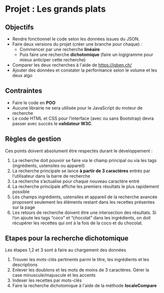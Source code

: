 # Projet : Les grands plats

## Objectifs

- Rendre fonctionnel le code selon les données issues du JSON.
- Faire deux versions du projet (créer une branche pour chaque) :
    - Commencer par une recherche **linéaire**
    - Puis faire une recherche **dichotomique** (faire un logigramme pour mieux anticiper cette recherche)
- Comparer les deux recherches à l'aide de https://jsben.ch/
- Ajouter des données et constater la performance selon le volume et les deux algo

## Contraintes

- Faire le code en **POO**
- Aucune librairie ne sera utilisée pour le JavaScript du moteur de recherche
- Le code HTML et CSS pour l’interface (avec ou sans Bootstrap) devra passer avec succès le **validateur W3C**.

## Règles de gestion

Ces points doivent absolument être respectés durant le développement :

1. La recherche doit pouvoir se faire via le champ principal ou via les tags (ingrédients, ustensiles ou appareil)
2. La recherche principale se lance **à partir de 3 caractères** entrés par l’utilisateur dans la barre de recherche
3. La recherche s’actualise pour chaque nouveau caractère entré
4. La recherche principale affiche les premiers résultats le plus rapidement possible
5. Les champs ingrédients, ustensiles et appareil de la recherche avancée proposent seulement les éléments restant dans les recettes présentes sur la page
6. Les retours de recherche doivent être une intersection des résultats. Si l’on ajoute les tags “coco” et “chocolat” dans les ingrédients, on doit récupérer les recettes qui ont à la fois de la coco et du chocolat.

## Etapes pour la recherche dichotomique

Les étapes 1,2 et 3 sont à faire au chargement des données

1. Trouver les mots-clés pertinents parmi le titre, les ingrédients et les descriptions
2. Enlever les doublons et les mots de moins de 3 caractères. Gérer la case minuscule/majuscule et les accents
3. Indexer les recettes par mots-clés
4. Faire la recherche dichotomique à l'aide de la méthode **localeCompare**